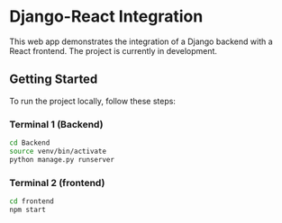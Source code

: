 # Django-React Integration

This web app demonstrates the integration of a Django backend with a React frontend. The project is currently in development.

## Getting Started

To run the project locally, follow these steps:

### Terminal 1 (Backend)

```bash
cd Backend
source venv/bin/activate
python manage.py runserver
```
### Terminal 2 (frontend)

```bash
cd frontend
npm start
```
